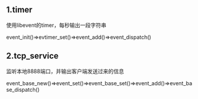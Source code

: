 ## 1.timer
使用libevent的timer，每秒输出一段字符串

event_init()=>evtimer_set()=>event_add()=>event_dispatch()

## 2.tcp_service
监听本地8888端口，并输出客户端发送过来的信息

event_base_new()=>event_set()=>event_base_set()=>event_add()=>event_base_dispatch()

